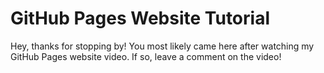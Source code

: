 <!DOCTYPE html>
<html lang="en">
<head>
    <meta charset="utf-8"/>
    <title>Test</title>
</head>
<body>
<h1>GitHub Pages Website Tutorial</h1>
<p>Hey, thanks for stopping by! You most likely came here after watching my GitHub Pages website video. If so, leave a comment on the video!</p>
</body>
</html>

